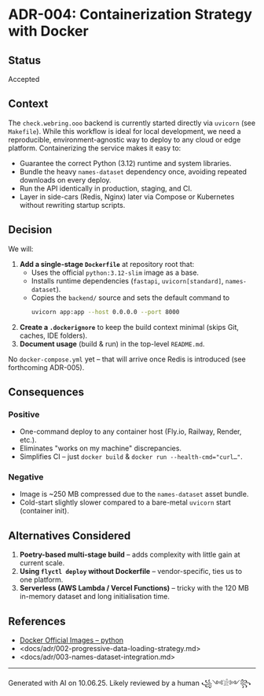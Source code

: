 # ADR-004: Containerization Strategy with Docker

## Status
Accepted

## Context

The `check.webring.ooo` backend is currently started directly via `uvicorn` (see `Makefile`). While this workflow is ideal for local development, we need a reproducible, environment-agnostic way to deploy to any cloud or edge platform. Containerizing the service makes it easy to:

* Guarantee the correct Python (3.12) runtime and system libraries.
* Bundle the heavy `names-dataset` dependency once, avoiding repeated downloads on every deploy.
* Run the API identically in production, staging, and CI.
* Layer in side-cars (Redis, Nginx) later via Compose or Kubernetes without rewriting startup scripts.

## Decision

We will:

1. **Add a single-stage `Dockerfile`** at repository root that:
   * Uses the official `python:3.12-slim` image as a base.
   * Installs runtime dependencies (`fastapi`, `uvicorn[standard]`, `names-dataset`).
   * Copies the `backend/` source and sets the default command to
     ```bash
     uvicorn app:app --host 0.0.0.0 --port 8000
     ```
2. **Create a `.dockerignore`** to keep the build context minimal (skips Git, caches, IDE folders).
3. **Document usage** (build & run) in the top-level `README.md`.

No `docker-compose.yml` yet – that will arrive once Redis is introduced (see forthcoming ADR-005).

## Consequences

### Positive
* One-command deploy to any container host (Fly.io, Railway, Render, etc.).
* Eliminates "works on my machine" discrepancies.
* Simplifies CI – just `docker build` & `docker run --health-cmd="curl…"`.

### Negative
* Image is ~250 MB compressed due to the `names-dataset` asset bundle.
* Cold-start slightly slower compared to a bare-metal `uvicorn` start (container init).

## Alternatives Considered
1. **Poetry-based multi-stage build** – adds complexity with little gain at current scale.
2. **Using `flyctl deploy` without Dockerfile** – vendor-specific, ties us to one platform.
3. **Serverless (AWS Lambda / Vercel Functions)** – tricky with the 120 MB in-memory dataset and long initialisation time.

## References
* [Docker Official Images – python](https://hub.docker.com/_/python)
* <docs/adr/002-progressive-data-loading-strategy.md>
* <docs/adr/003-names-dataset-integration.md>

---
Generated with AI on 10.06.25. Likely reviewed by a human ꧁༺𓀀༻꧂ 